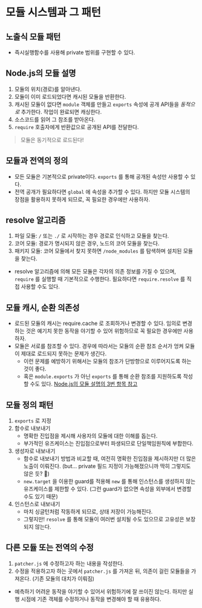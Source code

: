 # 모듈 시스템과 그 패턴

## 노출식 모듈 패턴

* 즉시실행함수를 사용해 private 범위를 구현할 수 있다.

## Node.js의 모듈 설명

1. 모듈의 위치(경로)를 알아낸다.
2. 모듈이 이미 로드되었다면 캐시된 모듈을 반환한다.
3. 캐시된 모듈이 없다면 `module` 객체를 만들고 `exports` 속성에 공개 API들을 *동적으로* 추가한다. 작업이 완료되면 캐싱한다.
4. 소스코드를 읽어 그 참조를 받아온다.
5. `require` 호출자에게 반환값으로 공개된 API를 전달한다.

> 모듈은 동기적으로 로드된다!

## 모듈과 전역의 정의

* 모든 모듈은 기본적으로 private이다. `exports` 를 통해 공개된 속성만 사용할 수 있다.
* 전역 공개가 필요하다면 `global` 에 속성을 추가할 수 있다. 하지만 모듈 시스템의 장점을 활용하지 못하게 되므로, 꼭 필요한 경우에만 사용하자.

## resolve 알고리즘

1. 파일 모듈: `/` 또는 `./` 로 시작하는 경우 경로로 인식하고 모듈을 찾는다.
2. 코어 모듈: 경로가 명시되지 않은 경우, 노드의 코어 모듈을 찾는다.
3. 패키지 모듈: 코어 모듈에서 찾지 못하면 `/node_modules` 를 탐색하며 설치된 모듈을 찾는다.

* resolve 알고리즘에 의해 모든 모듈은 각자의 의존 정보를 가질 수 있으며, `require` 를 실행할 때 기본적으로 수행한다. 필요하다면 `require.resolve` 를 직접 사용할 수도 있다.

## 모듈 캐시, 순환 의존성

* 로드된 모듈의 캐시는 require.cache 로 조회하거나 변경할 수 있다. 임의로 변경하는 것은 예기치 못한 동작을 야기할 수 있어 위험하므로 꼭 필요한 경우에만 사용하자.
* 모듈은 서로를 참조할 수 있다. 경우에 따라서는 모듈의 순환 참조 순서가 엉켜 모듈이 제대로 로드되지 못하는 문제가 생긴다.
  * 이런 문제를 예방하기 위해서는 모듈의 참조가 단방향으로 이루어지도록 하는 것이 좋다.
  * 혹은 `module.exports` 가 아닌 `exports` 를 통해 순환 참조를 지원하도록 작성할 수도 있다. [Node.js의 모듈 설명의 3번 항목 참고](##Node.js의-모듈-설명)

## 모듈 정의 패턴

1. `exports` 로 지정
2. 함수로 내보내기
   * 명확한 진입점을 제시해 사용자의 모듈에 대한 이해를 돕는다.
   * 부가적인 유즈케이스는 진입점으로부터 파생되므로 단일책임원칙에 부합한다.
3. 생성자로 내보내기
   * 함수로 내보내기 방법과 비교할 때, 여전히 명확한 진입점을 제시하지만 더 많은 노출이 이뤄진다. (but... private 필드 지정이 가능해졌으니까 딱히 그렇지도 않은 듯? 🤔)
   * `new.target` 을 이용한 guard를 적용해 `new` 를 통해 인스턴스를 생성하지 않는 유즈케이스를 제한할 수 있다. (그런 guard가 없으면 속성을 외부에서 변경할 수도 있기 때문)
4. 인스턴스로 내보내기
   * 마치 싱글턴처럼 작동하게 되므로, 상태 저장이 가능해진다.
   * 그렇지만! `resolve` 를 통해 모듈이 여러번 설치될 수도 있으므로 고유성은 보장되지 않는다.

## 다른 모듈 또는 전역의 수정

1. `patcher.js` 에 수정하고자 하는 내용을 작성한다.
2. 수정을 적용하고자 하는 곳에서 `patcher.js` 를 가져온 뒤, 의존이 걸린 모듈들을 가져온다. (기존 모듈의 대치가 이뤄짐)

* 예측하기 어려운 동작을 야기할 수 있어서 위험하기에 잘 쓰이진 않는다. 하지만 실행 시점에 기존 객체를 수정하거나 동작을 변경해야 할 때 유용하다.
